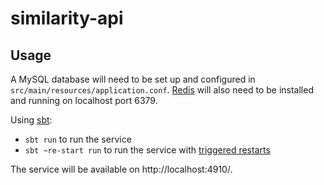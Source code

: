 similarity-api
==============

Usage
-----

A MySQL database will need to be set up and configured in `src/main/resources/application.conf`. [Redis](https://redis.io/) will also need to be installed and running on localhost port 6379.

Using [sbt](http://www.scala-sbt.org/):

* `sbt run` to run the service
* `sbt ~re-start run` to run the service with [triggered restarts](https://github.com/spray/sbt-revolver#triggered-restart)

The service will be available on http://localhost:4910/.
